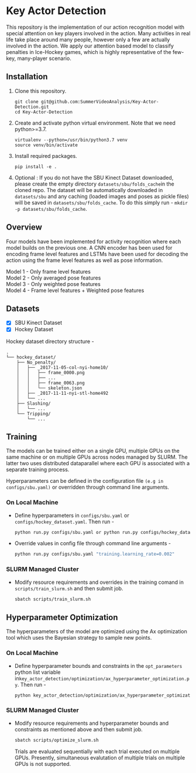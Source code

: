 # Key Actor Detection

This repository is the implementation of our action recognition model with special attention on key players involved in the action. Many activities in real life take place around many people, however only a few are actually involved in the action. We apply our attention based model to classify penalties in Ice-Hockey games, which is highly representative of the few-key, many-player scenario. 

## Installation
1. Clone this repository. 
	```
	git clone git@github.com:SummerVideoAnalysis/Key-Actor-Detection.git
	cd Key-Actor-Detection
	```
2. Create and activate python virtual environment. Note that we need python>=3.7.
	```
	virtualenv --python=/usr/bin/python3.7 venv
	source venv/bin/activate
	```
3. Install required packages.
	```
	pip install -e .
	```
4. Optional : If you do not have the SBU Kinect Dataset downloaded, please create the empty directory `datasets/sbu/folds_cache`in the cloned repo. The dataset will be automatically downloaded in `datasets/sbu` and any caching (loaded images and poses as pickle files) will be saved in `datasets/sbu/folds_cache`. To do this simply run - ```mkdir -p datasets/sbu/folds_cache```.

## Overview
Four models have been implemented for activity recognition where each model builds on the previous one. A CNN encoder has been used for encoding frame level features and LSTMs have been used for decoding the action using the frame level features as well as pose information.

Model 1 - Only frame level features <br />
Model 2 - Only averaged pose features <br />
Model 3 - Only weighted pose features <br />
Model 4 - Frame level features + Weighted pose features <br />

## Datasets
- [x] SBU Kinect Dataset
- [x] Hockey Dataset

Hockey dataset directory structure - 

```
.
└── hockey_dataset/
    ├── No_penalty/
    │   ├── _2017-11-05-col-nyi-home10/
    │   │   ├── frame_0000.png
    │   │   ├── ...
    │   │   ├── frame_0063.png
    │   │   └── skeleton.json
    │   ├── _2017-11-11-nyi-stl-home492
    │   └── ...
    ├── Slashing/
    │   └── ...
    └── Tripping/
        └── ...
```

## Training
The models can be trained either on a single GPU, multiple GPUs on the same machine or on multiple GPUs across nodes managed by SLURM. The latter two uses distributed dataparallel where each GPU is associated with a separate training process.

Hyperparameters can be defined in the configuration file `(e.g in configs/sbu.yaml)` or overridden through command line arguments. 


### On Local Machine

- Define hyperparameters in `configs/sbu.yaml` or `configs/hockey_dataset.yaml`. Then run - 
	```bash
	python run.py configs/sbu.yaml or python run.py configs/hockey_dataset.yaml
	```
	
- Override values in config file through command line arguments -
	```bash
	python run.py configs/sbu.yaml "training.learning_rate=0.002"
	```

### SLURM Managed Cluster

- Modify resource requirements and overrides in the training comand in `scripts/train_slurm.sh` and then submit job. 
	```bash
	sbatch scripts/train_slurm.sh
	```

## Hyperparameter Optimization

The hyperparameters of the model are optimized using the Ax optimization tool which uses the Bayesian strategy to sample new points.

### On Local Machine

- Define hyperparameter bounds and constraints in the `opt_parameters` python list variable in`key_actor_detection/optimization/ax_hyperparameter_optimization.py`. Then run - 
	```bash
	python key_actor_detection/optimization/ax_hyperparameter_optimization.py configs/sbu.yaml
	```

### SLURM Managed Cluster

- Modify resource requirements and hyperparameter bounds and constraints as mentioned above and then submit job. 
	```bash
	sbatch scripts/optimize_slurm.sh
	```
	Trials are evaluated sequentially with each trial executed on multiple GPUs. Presently, simultaneous evalutation of multiple trials on multiple GPUs is not supported.
